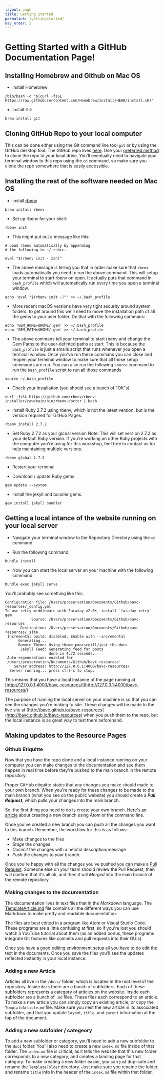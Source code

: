 ```yaml
---
layout: page
title: Getting Started
permalink: /gettingstarted/
nav_order: 2
---
```


# Getting Started with a GitHub Documentation Page!

## Installing Homebrew and Github on Mac OS

* Install Homebrew
```
/bin/bash -c "$(curl -fsSL https://raw.githubusercontent.com/Homebrew/install/HEAD/install.sh)"
```
* Install Git:
```
brew install git
```

## Cloning GitHub Repo to your local computer

This can be done either using the Git command line tool `git` or by using the GitHub desktop tool. The GitHub repo lives [here](https://github.com/bavc/bavc-resources). Use your [preferred method](https://www.youtube.com/watch?v=CKcqniGu3tA) to clone the repo to your local drive. You'll eventually need to navigate your terminal window to this repo using the `cd` command, so make sure you clone the repo somewhere that is easily accessible.


## Installing the rest of the software needed on Mac OS

*  Install [rbenv](https://github.com/rbenv/rbenv#installation)
```
brew install rbenv
```
* Set up rbenv for your shell:
```
rbenv init
```
* This might put out a message like this:

```
# Load rbenv automatically by appending
# the following to ~/.zshrc:

eval "$(rbenv init - zsh)"
```

* The above message is telling you that in order make sure that `rbenv` loads automatically you need to run the above command. This will setup your terminal to start rbenv on open. It actually puts that command in `bash_profile` which will automatically run every time you open a terminal window.
```
echo 'eval "$(rbenv init -)"' >> ~/.bash_profile
```
* More recent macOS versions have very tight security around system folders. to get around this we'll need to move the installation path of all the gems to your user folder. Do that with the following commans:
```
echo 'GEM_HOME=$HOME/.gem' >> ~/.bash_profile
echo 'GEM_PATH=$HOME/.gem' >> ~/.bash_profile
```
* The above commans tell your terminal to start rbenv and change the Gem Paths to the user-definted paths at start. This is because the `bash_profile` is just a smalls script that runs whenever you open a terminal window. Once you've run these commans you can close and reopen your terminal window to make sure that all those setup commands are run. You can also run the following `source` command to run the `bash_profile` script to run all those commands
```
source ~/.bash_profile
```
* Check your installation (you should see a bunch of "OK"s)
```
curl -fsSL https://github.com/rbenv/rbenv-installer/raw/main/bin/rbenv-doctor | bash
```
* Install Ruby 2.7.2 using rbenv, which is not the latest version, but is the version required for GitHub Pages.
```
rbenv install 2.7.2
```

* Set Ruby 2.7.2 as your global version
Note: This will set version 2.7.2 as your default Ruby version. If you're working on other Ruby projects with the computer you're using for this workshop, feel free to contact us for help maintaining multiple versions.
```
rbenv global 2.7.2
```
* Restart your terminal

* Download / update Ruby gems:
```
gem update --system
```
* Install the jekyll and bundler gems.
```
gem install jekyll bundler
```


## Getting a local intance of the website running on your local server

* Navigate your terminal window to the Repository Directory using the `cd` command

* Run the following command
```
bundle install
```

* Now you can start the local server on your machine with the following command
```
bundle exec jekyll serve
```
You'll probably see something like this:
```
Configuration file: /Users/preservation/Documents/Github/bavc-resources/_config.yml
To use retry middleware with Faraday v2.0+, install `faraday-retry` gem
            Source: /Users/preservation/Documents/Github/bavc-resources
       Destination: /Users/preservation/Documents/Github/bavc-resources/_site
 Incremental build: disabled. Enable with --incremental
      Generating...
      Remote Theme: Using theme pmarsceill/just-the-docs
       Jekyll Feed: Generating feed for posts
                    done in 4.72 seconds.
 Auto-regeneration: enabled for '/Users/preservation/Documents/Github/bavc-resources'
    Server address: http://127.0.0.1:4000/bavc-resources/
  Server running... press ctrl-c to stop.
```

This means that you have a local instance of the page running at [http://127.0.0.1:4000/bavc-resources/](http://127.0.0.1:4000/bavc-resources/)

The purpose of running the local server on your machine is so that you can see the changes you're making to site. These changes will be made to the live site at [http://bavc.github.io/bavc-resources](http://bavc.github.io/bavc-resources) when you push them to the repo, but the local instance is as great way to test them beforehand.

## Making updates to the Resource Pages

### Github Etiquitte

Now that you have the repo clone and a local instance running on your computer you can make changes to the documentation and see them happen in real time before they're pushed to the main branch in the remote repository.

Proper GitHub etiquitte states that any changes you make should made to your own branch. When you're ready for these changes to be made to the main branch (what you see on the public website) you should create a ***Pull Request***, which pulls your changes into the main branch.

So, the first thing you need to do is create your own branch. [Here's an article](https://docs.couchbase.com/home/contribute/create-branches.html) about creating a new branch using Atom or the command line.

Once you've created a new branch you can push all the changes you want to this branch. Remember, the workflow for this is as follows:
* Make changes to the files
* *Stage* the changes
* *Commit* the changes with a helpful description/message
* *Push* the changes to your branch.

Once you're happy with all the changes you've pushed you can make a [Pull Request](https://docs.github.com/en/pull-requests/collaborating-with-pull-requests/proposing-changes-to-your-work-with-pull-requests/creating-a-pull-request). Someone else on your team should review the Pull Request, then will confirm that it's all ok, and then it will *Merged* into the main branch of the remote repository.

### Making changes to the documentation

The documentation lives in text files that in the *Markdown* language. The [TemplateArticle.md]({{site.baseurl}}/docs/TemplateFolder/TemplateArticle.html) file contains all the different ways you can use Markdown to make pretty and readable documentation.

The files are best edited in a program like Atom or Visual Studio Code. These programs are a little confusing at first, so if you're lost you should watch a YouTube tutorial about them (as an added bonus, these programs integrate Git features like commits and pull requests into their GUIs).

Once you have a good editing environment setup all you have to do edit the text in the documents. Once you save the files you'll see the updates reflected instantly in your local instance.

### Adding a new Article

Articles all live in the `/docs/` folder, which is located in the root level of the repository. Inside `docs` there are a bunch of subfolders. Each of these subfolders represents a category of articles on the website. Inside each subfolder are a bunch of `.md` files. These files each correspond to an article. To make a new article you can simply copy an existing article, or copy the `TemplateArticle.md` file. Make sure you nest the new article in its associated subfolder, and that you update `layout`, `title`, and `parent` information at the top of the document.

### Adding a new subfolder / categeory

To add a new subfolder or category, you'll need to add a new subfolder to the `docs` folder. You'll also need to create a new `index.md` file inside of that folder. The `index.md` file is critical, as it tells the website that this new folder corresponds to a new category, and creates a landing page for that category. To make creating a new folder easier, you can just duplicate and rename the `TemplateFolder` directory. Just make sure you rename the folder, and rename `title` info in the header of the `index.md` file within that folder.
